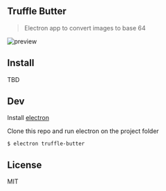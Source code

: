Truffle Butter
---

> Electron app to convert images to base 64

![preview](http://i.imgur.com/nv7IwuH.gif)

## Install

TBD

## Dev

Install [electron](http://electron.atom.io/)

Clone this repo and run electron on the project folder

```
$ electron truffle-butter
```


License
---

MIT
